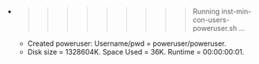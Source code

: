 * >>>>>>>>> Running inst-min-con-users-poweruser.sh ...
  * Created poweruser: Username/pwd = poweruser/poweruser.
  * Disk size = 1328604K. Space Used = 36K. Runtime = 00:00:00:01.
